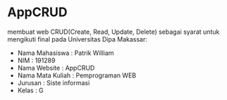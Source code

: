 # AppCRUD
membuat web CRUD(Create, Read, Update, Delete) 
sebagai syarat untuk mengikuti final pada Universitas Dipa Makassar:

- Nama Mahasiswa : Patrik William
- NIM : 191289
- Nama Website : AppCRUD
- Nama Mata Kuliah : Pemprograman WEB
- Jurusan : Siste informasi
- Kelas : G

